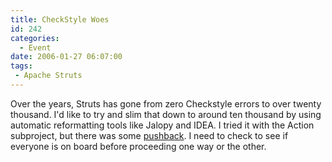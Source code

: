 ```yaml
---
title: CheckStyle Woes
id: 242
categories:
  - Event
date: 2006-01-27 06:07:00
tags:
 - Apache Struts
---
```


Over the years, Struts has gone from zero Checkstyle errors to over twenty thousand. I'd like to try and slim that down to around ten thousand by using automatic reformatting tools like Jalopy and IDEA. I tried it with the Action subproject, but there was some [pushback](http://www.mail-archive.com/dev@struts.apache.org/msg17321.html). I need to check to see if everyone is on board before proceeding one way or the other.